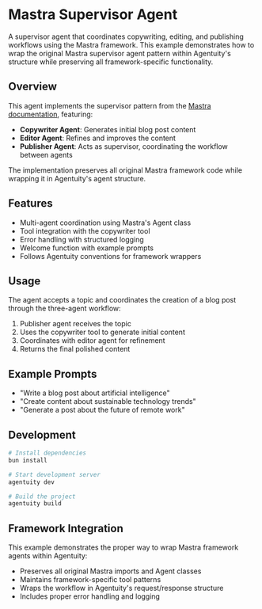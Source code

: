 # Mastra Supervisor Agent

A supervisor agent that coordinates copywriting, editing, and publishing workflows using the Mastra framework. This example demonstrates how to wrap the original Mastra supervisor agent pattern within Agentuity's structure while preserving all framework-specific functionality.

## Overview

This agent implements the supervisor pattern from the [Mastra documentation](https://mastra.ai/en/examples/agents/supervisor-agent), featuring:

- **Copywriter Agent**: Generates initial blog post content
- **Editor Agent**: Refines and improves the content  
- **Publisher Agent**: Acts as supervisor, coordinating the workflow between agents

The implementation preserves all original Mastra framework code while wrapping it in Agentuity's agent structure.

## Features

- Multi-agent coordination using Mastra's Agent class
- Tool integration with the copywriter tool
- Error handling with structured logging
- Welcome function with example prompts
- Follows Agentuity conventions for framework wrappers

## Usage

The agent accepts a topic and coordinates the creation of a blog post through the three-agent workflow:

1. Publisher agent receives the topic
2. Uses the copywriter tool to generate initial content
3. Coordinates with editor agent for refinement
4. Returns the final polished content

## Example Prompts

- "Write a blog post about artificial intelligence"
- "Create content about sustainable technology trends"
- "Generate a post about the future of remote work"

## Development

```bash
# Install dependencies
bun install

# Start development server
agentuity dev

# Build the project
agentuity build
```

## Framework Integration

This example demonstrates the proper way to wrap Mastra framework agents within Agentuity:

- Preserves all original Mastra imports and Agent classes
- Maintains framework-specific tool patterns
- Wraps the workflow in Agentuity's request/response structure
- Includes proper error handling and logging
